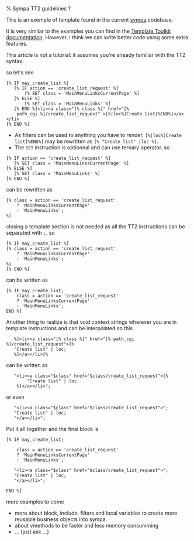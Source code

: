 % Sympa TT2 guidelines ?

This is an exemple of template found in the current
[sympa](http://www.sympa.org) codebase.


It is very similar to the examples you can find in the [Template Toolkit
documentation](https://metacpan.org/release/Template-Toolkit).  However, i
think we can write better code using some extra features.

This article is not a tutorial: it assumes you're already familiar with the TT2
syntax.

so let's see

~~~{.tt2}
[% IF may_create_list %]
   [% IF action == 'create_list_request' %]
       [% SET class = 'MainMenuLinksCurrentPage' %]
   [% ELSE %]
       [% SET class = 'MainMenuLinks' %]
   [% END %]<li><a class="[% class %]" href="[%
	path_cgi %]/create_list_request" >[%|loc%]Create list[%END%]</a></li>
[% END %] 
~~~

* As filters can be used to anything you have to render,
  `[%|loc%]Create list[%END%]` may be rewritten as `[% "Create list" |loc %]`.
* The `SET` instruction is optionnal and can use ternary operator. so

~~~{.tt2}
[% IF action == 'create_list_request' %]
   [% SET class = 'MainMenuLinksCurrentPage' %]
[% ELSE %]
   [% SET class = 'MainMenuLinks' %]
[% END %]
~~~

can be rewritten as

~~~{.tt2}
[% class = action == 'create_list_request'
    ? 'MainMenuLinksCurrentPage'
    : 'MainMenuLinks';
%]
~~~

closing a template section is not needed as all the TT2 instructions
can be separated with `;`. so 

~~~{.tt2}
[% IF may_create_list %]
[% class = action == 'create_list_request'
    ? 'MainMenuLinksCurrentPage'
    : 'MainMenuLinks';
%]
[% END %]
~~~

  can be written as

~~~{.tt2}
[% IF may_create_list;
    class = action == 'create_list_request'
	? 'MainMenuLinksCurrentPage'
	: 'MainMenuLinks';
END %]
~~~

Another thing to realize is that void context strings wherever you
are in template instructions and can be interpolated so this

~~~{.tt2}
   %]<li><a class="[% class %]" href="[% path_cgi %]/create_list_request">[%
   "Create list" | loc;
   %]</a></li>[%
~~~

can be written as

~~~{.tt2}
   "<li><a class="$class" href="$class/create_list_request">[%
        "Create list" | loc
    %]</a></li>";
~~~

or even

~~~{.tt2}
   "<li><a class="$class" href="$class/create_list_request">";
   "Create list" | loc;
   "</a></li>";
~~~

Put it all together and the final block is

~~~{.tt2}
[% IF may_create_list;

    class = action == 'create_list_request'
	? 'MainMenuLinksCurrentPage'
	: 'MainMenuLinks';

   "<li><a class="$class" href="$class/create_list_request">";
   "Create list" | loc;
   "</a></li>";

END %]
~~~

more examples to come

* more about block, include, filters and local variables
  to create more reusable business objects into sympa.
* about vmethods to be faster and less memory consumming
* ... (just ask ...)


